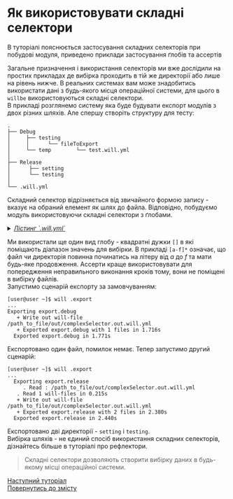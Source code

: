 # Як використовувати складні селектори

В туторіалі пояснюється застосування складних селекторів при побудові модуля, приведено приклади застосування ґлобів та ассертів

Загальне призначення і використання селекторів ми вже дослідили на простих прикладах де вибірка проходить в тій же директорії або лише на рівень нижче. В реальних системах вам може знадобитись використати дані з будь-якого місця операційної системи, для цього в `willbe` використовуються складні селектори.  
В прикладі розглянемо систему яка буде будувати експорт модулів з двох різних шляхів. Але спершу створіть структуру для тесту:

```
.
├── Debug
│     ├── testing
│     │      └── fileToExport
│     └── temp        └── test.will.yml
│ 
├── Release
│      ├── setting
│      └── testing    
│ 
└── .will.yml

```

Складний селектор відрізняється від звичайного формою запису - вказує на обраний елемент як шлях до файла. Відповідно, побудуємо модуль використовуючи складні селектори з ґлобами.

<details>
    <summary><u><em>Лістинг `.will.yml`</em></u></summary>

```yaml
about :
  name : complexSelector
  description : 'To use complexSelector in will-file'
  version : 0.0.1

path :

  in : '.'
  out : 'out'

  out.debug :
    path : './D*/t??????/[a-f]*/test.*'
    criterion :
      debug : 1

  release :
    path : './R*/[s-t]*'

step :

  exportFile.to.out :
    export : path::out.*=1
    tar : 0
    criterion :
      debug : 1

  exportDir.to.out :
    export : path::release
    tar : 0

build :

  export.debug :
    criterion :
      default : 1
      export : 1
      debug : 1
    steps :
      - step::exportFile.*=1

  export.release :
    criterion :
      export : 1
    steps :
      - step::exportDir.*

```

</details>

Ми використали ще один вид глобу - квадратні дужки `[]` в які поміщають діапазон значень для вибірки. В прикладі `[a-f]*` означає, що файл чи директорія повинна починатись на літеру від _а_ до _f_ та мати будь-яке продовження. Ассерти краще використовувати для попередження неправильного виконання кроків тому, вони не поміщені в вибірку файлів.  
Запустимо сценарій експорту за замовчуванням:  

```
[user@user ~]$ will .export
...
Exporting export.debug
   + Write out will-file /path_to_file/out/complexSelector.out.will.yml
   + Exported export.debug with 1 files in 1.716s
  Exported export.debug in 1.771s

```

Експортовано один файл, помилок немає. Тепер запустимо другий сценарій:

```
[user@user ~]$ will .export
...
  Exporting export.release
     . Read : /path_to_file/out/complexSelector.out.will.yml
   . Read 1 will-files in 0.215s
   + Write out will-file /path_to_file/out/complexSelector.out.will.yml
   + Exported export.release with 2 files in 2.380s
  Exported export.release in 2.440s

```

Експортовано дві директорії - `setting` i `testing`.  
Вибірка шляхів - не єдиний спосіб використання складних селекторів, дізнайтесь більше в туторіалі про рефлектори.

> Складні селектори дозволяють створити вибірку даних в будь-якому місці операційної системи.

[Наступний туторіал]()  
[Повернутись до змісту](Topics.ukr.md)